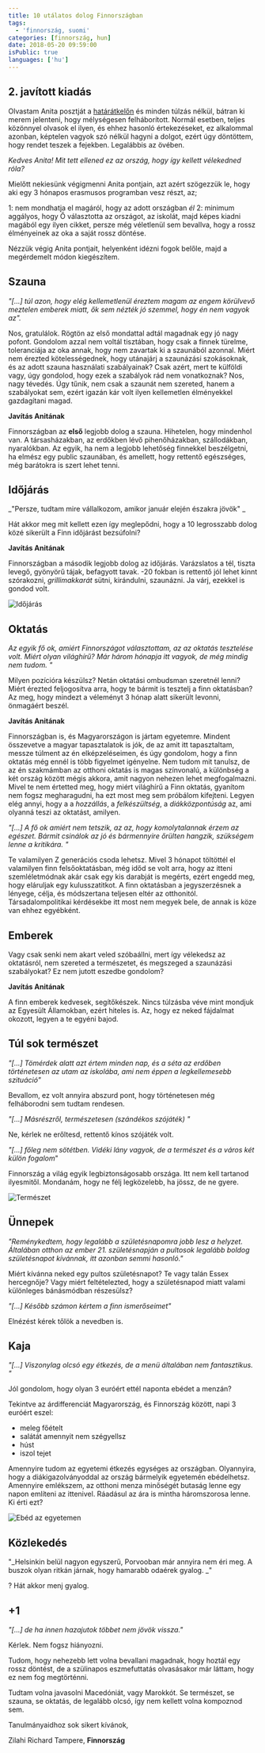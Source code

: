 ```yaml
---
title: 10 utálatos dolog Finnországban
tags:
  - 'finnország, suomi'
categories: [finnország, hun]
date: 2018-05-20 09:59:00
isPublic: true
languages: ['hu']
---
```


## 2. javított kiadás

Olvastam Anita posztját a [határátkelőn](http://hataratkelo.blog.hu/2018/04/10/tiz_utalatos_dolog_finnorszagban) és minden túlzás nélkül, bátran ki merem jelenteni, hogy mélységesen felháborított. Normál esetben, teljes közönnyel olvasok el ilyen, és ehhez hasonló értekezéseket, ez alkalommal azonban, képtelen vagyok szó nélkül hagyni a dolgot, ezért úgy döntöttem, hogy rendet teszek a fejekben. Legalábbis az övében.

_Kedves Anita! Mit tett ellened ez az ország, hogy így kellett vélekedned róla?_

<!-- more -->

Mielőtt nekiesünk végigmenni Anita pontjain, azt azért szögezzük le, hogy aki egy 3 hónapos erasmusos programban vesz részt, az;

1: nem mondhatja el magáról, hogy az adott országban _él_
2: minimum aggályos, hogy Ő választotta az országot, az iskolát, majd képes kiadni magából egy ilyen cikket, persze még véletlenül sem bevallva, hogy a rossz élményeinek az oka a saját rossz döntése.

Nézzük végig Anita pontjait, helyenként idézni fogok belőle, majd a megérdemelt módon kiegészítem.

## Szauna

_"[...] túl azon, hogy elég kellemetlenül éreztem magam az engem körülvevő meztelen emberek miatt, ők sem nézték jó szemmel, hogy én nem vagyok az"._

Nos, gratulálok. Rögtön az első mondattal adtál magadnak egy jó nagy pofont. Gondolom azzal nem voltál tisztában, hogy csak a finnek türelme, toleranciája az oka annak, hogy nem zavartak ki a szaunából azonnal. Miért nem érezted kötelességednek, hogy utánajárj a szaunázási szokásoknak, és az adott szauna használati szabályainak? Csak azért, mert te külföldi vagy, úgy gondolod, hogy ezek a szabályok rád nem vonatkoznak? Nos, nagy tévedés. Úgy tűnik, nem csak a szaunát nem szereted, hanem a szabályokat sem, ezért igazán kár volt ilyen kellemetlen élményekkel gazdagítani magad.

**Javítás Anitának**

Finnországban az **első** legjobb dolog a szauna. Hihetelen, hogy mindenhol van. A társasházakban, az erdőkben lévő pihenőházakban, szállodákban, nyaralókban. Az egyik, ha nem a legjobb lehetőség finnekkel beszélgetni, ha elmész egy public szaunában, és amellett, hogy rettentő egészséges, még barátokra is szert lehet tenni.

## Időjárás

_"Persze, tudtam mire vállalkozom, amikor január elején északra jövök" _

Hát akkor meg mit kellett ezen így meglepődni, hogy a 10 legrosszabb dolog közé sikerült a Finn időjárást bezsúfolni?

**Javítás Anitának**

Finnországban a második legjobb dolog az időjárás. Varázslatos a tél, tiszta levegő, gyönyörű tájak, befagyott tavak. -20 fokban is rettentő jól lehet kinnt szórakozni, _grillimakkarát_ sütni, kirándulni, szaunázni. Ja várj, ezekkel is gondod volt.

![Időjárás](./idojaras.jpg)

## Oktatás

_Az egyik fő ok, amiért Finnországot választottam, az az oktatás tesztelése volt. Miért olyan világhírű? Már három hónapja itt vagyok, de még mindig nem tudom. "_

Milyen pozícióra készülsz? Netán oktatási ombudsman szeretnél lenni? Miért érezted feljogosítva arra, hogy te bármit is tesztelj a finn oktatásban? Az meg, hogy mindezt a véleményt 3 hónap alatt sikerült levonni, önmagáért beszél.

**Javítás Anitának**

Finnországban is, és Magyarországon is jártam egyetemre. Mindent összevetve a magyar tapasztalatok is jók, de az amit itt tapasztaltam, messze túlment az én elképzeléseimen, és úgy gondolom, hogy a finn oktatás még ennél is több figyelmet igényelne. Nem tudom mit tanulsz, de az én szakmámban az otthoni oktatás is magas színvonalú, a különbség a két ország között mégis akkora, amit nagyon nehezen lehet megfogalmazni. Mivel te nem értetted meg, hogy miért világhírű a Finn oktatás, gyanítom nem fogsz megharagudni, ha ezt most meg sem próbálom kifejteni. Legyen elég annyi, hogy a a _hozzállás_, a _felkészültség_, a _diákközpontúság_ az, ami olyanná teszi az oktatást, amilyen.

_"[...] A fő ok amiért nem tetszik, az az, hogy komolytalannak érzem az egészet. Bármit csinálok az jó és bármennyire őrülten hangzik, szükségem lenne a kritikára. "_

Te valamilyen Z generációs csoda lehetsz. Mivel 3 hónapot töltöttél el valamilyen finn felsőoktatásban, még időd se volt arra, hogy az itteni szemléletmódnak akár csak egy kis darabját is megérts, ezért engedd meg, hogy eláruljak egy kulusszatitkot. A finn oktatásban a jegyszerzésnek a lényege, célja, és módszertana teljesen eltér az otthonitól. Társadalompolitikai kérdésekbe itt most nem megyek bele, de annak is köze van ehhez egyébként.

## Emberek

Vagy csak senki nem akart veled szóbaállni, mert így vélekedsz az oktatásról, nem szereted a természetet, és megszeged a szaunázási szabályokat? Ez nem jutott eszedbe gondolom?

**Javítás Anitának**

A finn emberek kedvesek, segítőkészek. Nincs túlzásba véve mint mondjuk az Egyesült Államokban, ezért hiteles is. Az, hogy ez neked fájdalmat okozott, legyen a te egyéni bajod.

## Túl sok természet

_"[...] Tömérdek alatt azt értem minden nap, és a séta az erdőben történetesen az utam az iskolába, ami nem éppen a legkellemesebb szituáció"_

Bevallom, ez volt annyira abszurd pont, hogy történetesen még felháborodni sem tudtam rendesen.

_"[...] Másrészről, természetesen (szándékos szójáték) "_

Ne, kérlek ne erőltesd, rettentő kínos szójáték volt.

_"[...] főleg nem sötétben. Vidéki lány vagyok, de a természet és a város két külön fogalom_"

Finnország a világ egyik legbiztonságosabb országa. Itt nem kell tartanod ilyesmitől. Mondanám, hogy ne félj legközelebb, ha jössz, de ne gyere.

![Természet](./termeszet.jpg)

## Ünnepek

_"Reménykedtem, hogy legalább a születésnapomra jobb lesz a helyzet. Általában otthon az ember 21. születésnapján a pultosok legalább boldog születésnapot kívánnak, itt azonban semmi hasonló."_

Miért kívánna neked egy pultos születésnapot? Te vagy talán Essex hercegnője? Vagy miért feltételezted, hogy a születésnapod miatt valami különleges bánásmódban részesülsz?

_"[...] Később számon kértem a finn ismerőseimet"_

Elnézést kérek tőlök a nevedben is.

## Kaja

_"[...] Viszonylag olcsó egy étkezés, de a menü általában nem fantasztikus. "_

Jól gondolom, hogy olyan 3 euróért ettél naponta ebédet a menzán?

Tekintve az árdifferenciát Magyarország, és Finnország között, napi 3 euróért eszel:

* meleg főételt
* salátát amennyit nem szégyellsz
* húst
* iszol tejet

Amennyire tudom az egyetemi étkezés egységes az országban. Olyannyira, hogy a diákigazolványoddal az ország bármelyik egyetemén ebédelhetsz. Amennyire emlékszem, az otthoni menza minőségét butaság lenne egy napon említeni az ittenivel. Ráadásul az ára is mintha háromszorosa lenne. Ki érti ezt?

![Ebéd az egyetemen](./ebed.jpg)

## Közlekedés

"_Helsinkin belül nagyon egyszerű, Porvooban már annyira nem éri meg. A buszok olyan ritkán járnak, hogy hamarabb odaérek gyalog. _"

? Hát akkor menj gyalog.

## +1

_"[...] de ha innen hazajutok többet nem jövök vissza."_

Kérlek. Nem fogsz hiányozni.

Tudom, hogy nehezebb lett volna bevallani magadnak, hogy hoztál egy rossz döntést, de a szülinapos eszmefuttatás olvasásakor már láttam, hogy ez nem fog megtörténni.

Tudtam volna javasolni Macedóniát, vagy Marokkót. Se természet, se szauna, se oktatás, de legalább olcsó, így nem kellett volna kompoznod sem.

Tanulmányaidhoz sok sikert kívánok,

Zilahi Richard
Tampere, **Finnország**
